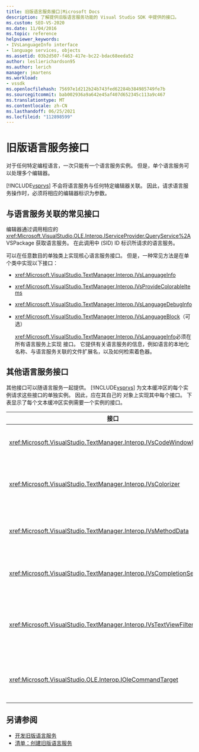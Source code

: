```yaml
---
title: 旧版语言服务接口|Microsoft Docs
description: 了解提供旧版语言服务功能的 Visual Studio SDK 中提供的接口。
ms.custom: SEO-VS-2020
ms.date: 11/04/2016
ms.topic: reference
helpviewer_keywords:
- IVsLanguageInfo interface
- language services, objects
ms.assetid: 03b2d507-f463-417e-bc22-bdac68eeda52
author: leslierichardson95
ms.author: lerich
manager: jmartens
ms.workload:
- vssdk
ms.openlocfilehash: 75697e1d212b24b743fed62284b384985749fe7b
ms.sourcegitcommit: bab002936a9a642e45af407d652345c113a9c467
ms.translationtype: MT
ms.contentlocale: zh-CN
ms.lasthandoff: 06/25/2021
ms.locfileid: "112898599"
---
```

# <a name="legacy-language-service-interfaces"></a>旧版语言服务接口
对于任何特定编程语言，一次只能有一个语言服务实例。 但是，单个语言服务可以处理多个编辑器。

 [!INCLUDE[vsprvs](../../code-quality/includes/vsprvs_md.md)] 不会将语言服务与任何特定编辑器关联。 因此，请求语言服务操作时，必须将相应的编辑器标识为参数。

## <a name="common-interfaces-associated-with-language-services"></a>与语言服务关联的常见接口
 编辑器通过调用相应的 <xref:Microsoft.VisualStudio.OLE.Interop.IServiceProvider.QueryService%2A> VSPackage 获取语言服务。 在此调用中 (SID) ID 标识所请求的语言服务。

 可以在任意数目的单独类上实现核心语言服务接口。 但是，一种常见方法是在单个类中实现以下接口：

- <xref:Microsoft.VisualStudio.TextManager.Interop.IVsLanguageInfo>

- <xref:Microsoft.VisualStudio.TextManager.Interop.IVsProvideColorableItems>

- <xref:Microsoft.VisualStudio.TextManager.Interop.IVsLanguageDebugInfo>

- <xref:Microsoft.VisualStudio.TextManager.Interop.IVsLanguageBlock>（可选）

  <xref:Microsoft.VisualStudio.TextManager.Interop.IVsLanguageInfo>必须在所有语言服务上实现 接口。 它提供有关语言服务的信息，例如语言的本地化名称、与语言服务关联的文件扩展名，以及如何检索着色器。

## <a name="additional-language-service-interfaces"></a>其他语言服务接口
 其他接口可以随语言服务一起提供。 [!INCLUDE[vsprvs](../../code-quality/includes/vsprvs_md.md)] 为文本缓冲区的每个实例请求这些接口的单独实例。 因此，应在其自己的 对象上实现其中每个接口。 下表显示了每个文本缓冲区实例需要一个实例的接口。

|接口|描述|
|---------------|-----------------|
|<xref:Microsoft.VisualStudio.TextManager.Interop.IVsCodeWindowManager>|管理代码窗口修饰，如下拉栏。 可以使用 方法获取此 <xref:Microsoft.VisualStudio.TextManager.Interop.IVsLanguageInfo.GetCodeWindowManager%2A> 接口。 每个代码窗口 <xref:Microsoft.VisualStudio.TextManager.Interop.IVsCodeWindowManager> 有一个。|
|<xref:Microsoft.VisualStudio.TextManager.Interop.IVsColorizer>|为语言关键字和分隔符着色。 可以使用 方法获取此 <xref:Microsoft.VisualStudio.TextManager.Interop.IVsLanguageInfo.GetColorizer%2A> 接口。 <xref:Microsoft.VisualStudio.TextManager.Interop.IVsColorizer> 在绘制时调用。 避免在 内部执行计算 <xref:Microsoft.VisualStudio.TextManager.Interop.IVsColorizer> 密集型工作，否则性能可能会受到影响。|
|<xref:Microsoft.VisualStudio.TextManager.Interop.IVsMethodData>|提供 IntelliSense 参数工具提示。 当语言服务识别指示应显示方法数据的字符（如打开的括号）时，它会调用 方法以通知文本视图语言服务已准备好显示参数 <xref:Microsoft.VisualStudio.TextManager.Interop.IVsMethodTipWindow.SetMethodData%2A> 信息工具提示。 然后，文本视图使用 接口的方法调用回语言服务，获取 <xref:Microsoft.VisualStudio.TextManager.Interop.IVsMethodData> 显示工具提示所需的信息。|
|<xref:Microsoft.VisualStudio.TextManager.Interop.IVsCompletionSet>|提供 IntelliSense 语句完成。 当语言服务准备好显示完成列表时，它会对 <xref:Microsoft.VisualStudio.TextManager.Interop.IVsTextView.UpdateCompletionStatus%2A> 文本视图调用 方法。 然后，文本视图使用 对象上的方法调用回语言 <xref:Microsoft.VisualStudio.TextManager.Interop.IVsCompletionSet> 服务。|
|<xref:Microsoft.VisualStudio.TextManager.Interop.IVsTextViewFilter>|允许使用命令处理程序修改文本视图。 实现 接口的类 <xref:Microsoft.VisualStudio.TextManager.Interop.IVsTextViewFilter> 还必须实现 <xref:Microsoft.VisualStudio.OLE.Interop.IOleCommandTarget> 接口。 文本视图通过查询传递到 方法中的 <xref:Microsoft.VisualStudio.TextManager.Interop.IVsTextViewFilter> <xref:Microsoft.VisualStudio.OLE.Interop.IOleCommandTarget> 对象来检索 <xref:Microsoft.VisualStudio.TextManager.Interop.IVsTextView.AddCommandFilter%2A> 对象。 每个视图都应 <xref:Microsoft.VisualStudio.TextManager.Interop.IVsTextViewFilter> 有一个对象。|
|<xref:Microsoft.VisualStudio.OLE.Interop.IOleCommandTarget>|截获用户在代码窗口中输入的命令。 监视实现的输出 <xref:Microsoft.VisualStudio.OLE.Interop.IOleCommandTarget> 以提供自定义完成信息和视图修改<br /><br /> 若要将 <xref:Microsoft.VisualStudio.OLE.Interop.IOleCommandTarget> 对象传递给文本视图，请调用 <xref:Microsoft.VisualStudio.TextManager.Interop.IVsTextView.AddCommandFilter%2A> 。|

## <a name="see-also"></a>另请参阅
- [开发旧版语言服务](../../extensibility/internals/developing-a-legacy-language-service.md)
- [清单：创建旧版语言服务](../../extensibility/internals/checklist-creating-a-legacy-language-service.md)
